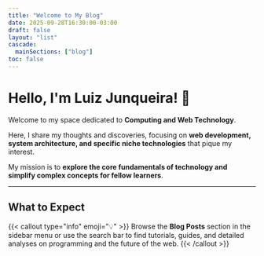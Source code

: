 ```yaml
---
title: "Welcome to My Blog"
date: 2025-09-28T16:30:00-03:00
draft: false
layout: "list"
cascade:
  mainSections: ["blog"]
toc: false
---
```


# Hello, I'm Luiz Junqueira! 👋

Welcome to my space dedicated to **Computing and Web Technology**.

Here, I share my thoughts and discoveries, focusing on **web development, system architecture, and specific niche technologies** that pique my interest.

My mission is to **explore the core fundamentals of technology and simplify complex concepts for fellow learners**.

---

## What to Expect

{{< callout type="info" emoji="💡" >}}
Browse the **Blog Posts** section in the sidebar menu or use the search bar to find tutorials, guides, and detailed analyses on programming and the future of the web.
{{< /callout >}}
